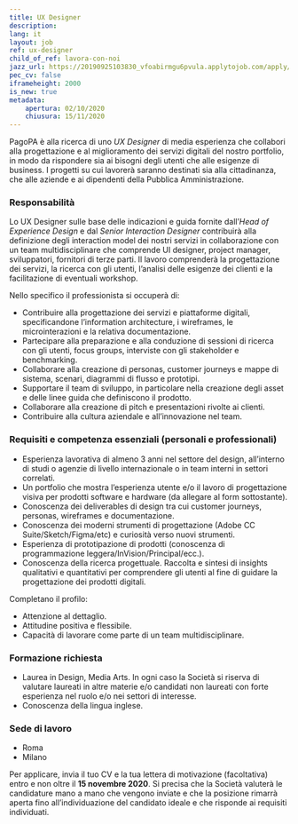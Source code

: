 ```yaml
---
title: UX Designer
description:
lang: it
layout: job
ref: ux-designer
child_of_ref: lavora-con-noi
jazz_url: https://20190925103830_vfoabirmgu6pvula.applytojob.com/apply/kvYB22uENx/UX-Designer
pec_cv: false
iframeheight: 2000
is_new: true
metadata:
    apertura: 02/10/2020
    chiusura: 15/11/2020
---
```


PagoPA è alla ricerca di uno _UX Designer_ di media esperienza che collabori alla progettazione e al miglioramento dei servizi digitali del nostro portfolio, in modo da rispondere sia ai bisogni degli utenti che alle esigenze di business. I progetti su cui lavorerà saranno destinati sia alla cittadinanza, che alle aziende e ai dipendenti della Pubblica Amministrazione.


### Responsabilità 

Lo UX Designer sulle base delle indicazioni e guida fornite dall’_Head of Experience Design_ e dal _Senior Interaction Designer_ contribuirà alla definizione degli interaction model dei nostri servizi in collaborazione con un team multidisciplinare che comprende UI designer, project manager, sviluppatori, fornitori di terze parti.
Il lavoro comprenderà la progettazione dei servizi, la ricerca con gli utenti, l’analisi delle esigenze dei clienti e la facilitazione di eventuali workshop. 

Nello specifico il professionista si occuperà di:
- Contribuire alla progettazione dei servizi e piattaforme digitali, specificandone l’information architecture, i wireframes, le microinterazioni e la relativa documentazione.
- Partecipare alla preparazione e alla conduzione di sessioni di ricerca con gli utenti, focus groups, interviste con gli stakeholder e benchmarking.
- Collaborare alla creazione di personas, customer journeys e mappe di sistema, scenari, diagrammi di flusso e prototipi.
- Supportare il team di sviluppo, in particolare nella creazione degli asset e delle linee guida che definiscono il prodotto.
- Collaborare alla creazione di pitch e presentazioni rivolte ai clienti.
- Contribuire alla cultura aziendale e all’innovazione nel team.


### Requisiti e competenza essenziali (personali e professionali)

- Esperienza lavorativa di almeno 3 anni nel settore del design, all’interno di studi o agenzie di livello internazionale o in team interni in settori correlati.
- Un portfolio che mostra l’esperienza utente e/o il lavoro di progettazione visiva per prodotti software e hardware (da allegare al form sottostante).
- Conoscenza dei deliverables di design tra cui customer journeys, personas, wireframes e documentazione.
- Conoscenza dei moderni strumenti di progettazione (Adobe CC Suite/Sketch/Figma/etc) e curiosità verso nuovi strumenti.
- Esperienza di prototipazione di prodotti (conoscenza di programmazione leggera/InVision/Principal/ecc.).
- Conoscenza della ricerca progettuale. Raccolta e sintesi di insights qualitativi e quantitativi per comprendere gli utenti al fine di guidare la progettazione dei prodotti digitali.

​​​​​​​Completano il profilo:
- Attenzione al dettaglio.
- Attitudine positiva e flessibile.
- Capacità di lavorare come parte di un team multidisciplinare.



### Formazione richiesta

- Laurea in Design, Media Arts. In ogni caso la Società si riserva di valutare laureati in altre materie e/o candidati non laureati con forte esperienza nel ruolo e/o nei settori di interesse.
- Conoscenza della lingua inglese.


### Sede di lavoro

* Roma
* Milano

Per applicare, invia il tuo CV e la tua lettera di motivazione (facoltativa) entro e non oltre il **15 novembre 2020**. Si precisa che la Società valuterà le candidature mano a mano che vengono inviate e che la posizione rimarrà aperta fino all’individuazione del candidato ideale e che risponde ai requisiti individuati.
